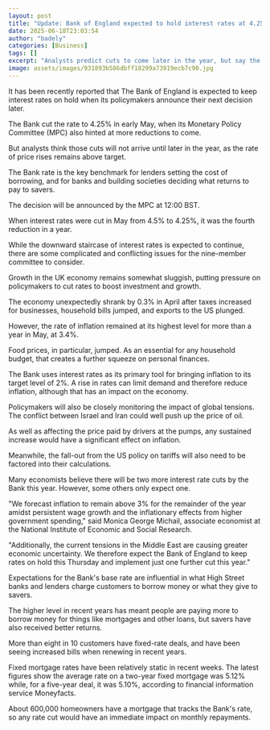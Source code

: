 ```yaml
---
layout: post
title: "Update: Bank of England expected to hold interest rates at 4.25%"
date: 2025-06-18T23:03:54
author: "badely"
categories: [Business]
tags: []
excerpt: "Analysts predict cuts to come later in the year, but say the Bank rate is likely to remain at 4.25% for now."
image: assets/images/931893b586dbff18299a73919ecb7c90.jpg
---
```


It has been recently reported that The Bank of England is expected to keep interest rates on hold when its policymakers announce their next decision later.

The Bank cut the rate to 4.25% in early May, when its Monetary Policy Committee (MPC) also hinted at more reductions to come.

But analysts think those cuts will not arrive until later in the year, as the rate of price rises remains above target.

The Bank rate is the key benchmark for lenders setting the cost of borrowing, and for banks and building societies deciding what returns to pay to savers.

The decision will be announced by the MPC at 12:00 BST.

When interest rates were cut in May from 4.5% to 4.25%, it was the fourth reduction in a year. 

While the downward staircase of interest rates is expected to continue, there are some complicated and conflicting issues for the nine-member committee to consider.

Growth in the UK economy remains somewhat sluggish, putting pressure on policymakers to cut rates to boost investment and growth.

The economy unexpectedly shrank by 0.3% in April after taxes increased for businesses, household bills jumped, and exports to the US plunged.

However, the rate of inflation remained at its highest level for more than a year in May, at 3.4%.

Food prices, in particular, jumped. As an essential for any household budget, that creates a further squeeze on personal finances.

The Bank uses interest rates as its primary tool for bringing inflation to its target level of 2%. A rise in rates can limit demand and therefore reduce inflation, although that has an impact on the economy.

Policymakers will also be closely monitoring the impact of global tensions. The conflict between Israel and Iran could well push up the price of oil. 

As well as affecting the price paid by drivers at the pumps, any sustained increase would have a significant effect on inflation.

Meanwhile, the fall-out from the US policy on tariffs will also need to be factored into their calculations. 

Many economists believe there will be two more interest rate cuts by the Bank this year. However, some others only expect one.

"We forecast inflation to remain above 3% for the remainder of the year amidst persistent wage growth and the inflationary effects from higher government spending," said Monica George Michail, associate economist at the National Institute of Economic and Social Research.

"Additionally, the current tensions in the Middle East are causing greater economic uncertainty. We therefore expect the Bank of England to keep rates on hold this Thursday and implement just one further cut this year."

Expectations for the Bank's base rate are influential in what High Street banks and lenders charge customers to borrow money or what they give to savers. 

The higher level in recent years has meant people are paying more to borrow money for things like mortgages and other loans, but savers have also received better returns.

More than eight in 10 customers have fixed-rate deals, and have been seeing increased bills when renewing in recent years.

Fixed mortgage rates have been relatively static in recent weeks. The latest figures show the average rate on a two-year fixed mortgage was 5.12% while, for a five-year deal, it was 5.10%, according to financial information service Moneyfacts.

About 600,000 homeowners have a mortgage that tracks the Bank's rate, so any rate cut would have an immediate impact on monthly repayments.


